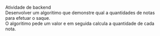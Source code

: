 Atividade de backend 
<br> Desenvolver um algoritimo que demonstre qual a quantidades de notas para efetuar o saque.
<br> O algoritimo pede um valor e em seguida calcula a quantidade de cada nota.
